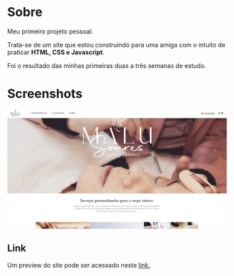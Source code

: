 # Sobre

Meu primeiro projeto pessoal.

Trata-se de um site que estou construindo para uma amiga com o intuito de praticar **HTML, CSS e Javascript**.

Foi o resultado das minhas primeiras duas a três semanas de estudo.

# Screenshots

![Desktop preview](readme/desktop-preview.png)

## Link

Um preview do site pode ser acessado neste [link.](https://estetica-malu.netlify.app/index.html)
